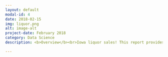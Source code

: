 ```yaml
---
layout: default
modal-id: 4
date: 2018-02-15
img: liquor.png
alt: image-alt
project-date: February 2018
category: Data Science
description: <b>Overview</b><br>Iowa liquor sales! This report provides an analysis of transactional data and demographic data to predict total sales by liquor stores in Iowa. The goal was to use this info to make locational recommendations for building new liquor stores in Iowa. I combined liquor data with demographic data to test if demographic data could predict total store sales. For this study, I used linear regression to model sales because I wanted to infer about the relations between my variables and my target. In this instance, I want to find the optimal demographic measures and then locate the areas with the best combinations of these features.<br><br><b>Data</b><br>The data was sourced from the state of Iowa, and was grouped into store level data in order to infer about sales by store. Two datasets were used: Iowa liquor transactions, and Iowa demographic data.<ul><li>Iowa liquor transactions:<br>Provided by the state of Iowa, consists of every class E liquor transaction in Iowa from January 2015 to March 2016. Data includes store info and address, liquor type and quantity, and cost to store and buyer.</li><br><li>Iowa demographic data:<br>Pulled from the Iowa State Data Center, a combination of demographic data organized by county. Data was pulled from the 'American Community Survey' section of the ISDC's website.</li></ul><br><b>Key Insights</b><br>While initially examining the sales oriented data, the main focus of this study is on the demographic data. Locational data is likely to have correlation but not causation with sales, and for that reason the report analyzes the demographic data, or quantifiable population statistics that can be categorized by location, to infer about the ability of a location to predict sales. The hypothesis was that demographic data will help explain the variability of store sales. The results of the study unfortunately tell a different tale - models using the demographic data had poor explanatory power on the sales of a store. As such, I concluded that demographic data at that level cannot reliably be used to predict store sales. Polk, Linn, and Scott counties were selected as target regions for new stores based on their relative outperformance in sales and undersaturation on a stores per county basis. Further assessment should address intercounty data to find the least saturated points in these counties.<br><br><b>Skills and Concepts Used</b><br>Pandas<br>SKLearn<br>Statsmodels<br>Matploblib<br>Multiple Linear Regression<br>Model cross-validation<br>

---
```


